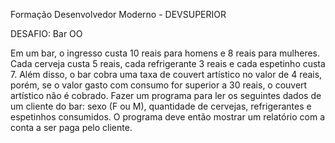 Formação Desenvolvedor Moderno - DEVSUPERIOR

DESAFIO: Bar OO

Em um bar, o ingresso custa 10 reais para homens e 8 reais para mulheres. Cada cerveja custa 5 reais, cada refrigerante 3 reais e cada espetinho custa 7. 
Além disso, o bar cobra uma taxa de couvert artístico no valor de 4 reais, porém, se o valor gasto com consumo for superior a 30 reais, o couvert artístico não é cobrado. 
Fazer um programa para ler os seguintes dados de um cliente do bar: sexo (F ou M), quantidade de cervejas, refrigerantes e espetinhos consumidos. 
O programa deve então mostrar um relatório com a conta a ser paga pelo cliente.
